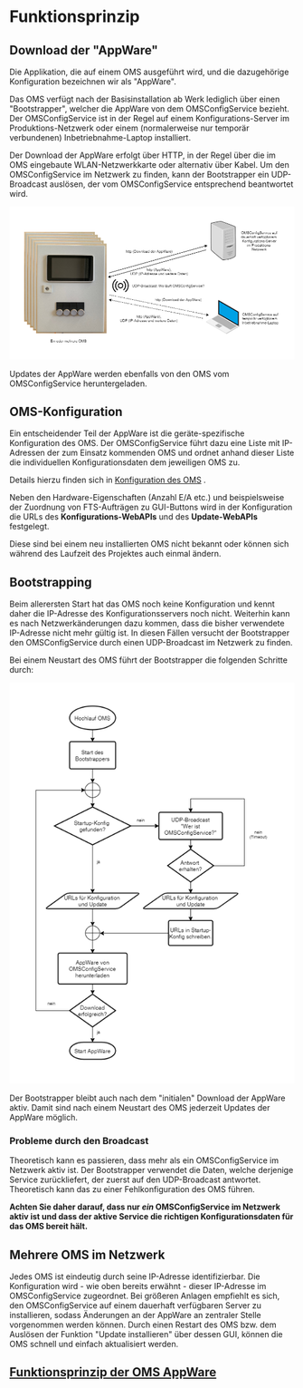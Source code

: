 # Funktionsprinzip

## Download der "AppWare"

Die Applikation, die auf einem OMS ausgeführt wird, und die dazugehörige Konfiguration bezeichnen wir als "AppWare". 

Das OMS verfügt nach der Basisinstallation ab Werk lediglich über einen "Bootstrapper", welcher die AppWare von dem OMSConfigService bezieht. Der OMSConfigService ist in der Regel auf einem Konfigurations-Server im Produktions-Netzwerk oder einem (normalerweise nur temporär verbundenen) Inbetriebnahme-Laptop installiert.  

Der Download der AppWare erfolgt über HTTP, in der Regel über die im OMS eingebaute WLAN-Netzwerkkarte oder alternativ über Kabel. Um den OMSConfigService im Netzwerk zu finden, kann der Bootstrapper ein UDP-Broadcast auslösen, der vom OMSConfigService entsprechend beantwortet wird.

![Verbindung zum OMSConfigService](./OMSOverview.png?raw=true "Verbindung zu einem Server mit OMSConfigService")


Updates der AppWare werden ebenfalls von den OMS vom OMSConfigService heruntergeladen.

## OMS-Konfiguration
Ein entscheidender Teil der AppWare ist die geräte-spezifische Konfiguration des OMS. Der OMSConfigService führt dazu eine Liste mit IP-Adressen der zum Einsatz kommenden OMS und ordnet anhand dieser Liste die individuellen Konfigurationsdaten dem jeweiligen OMS zu.

Details hierzu finden sich in 
[Konfiguration des OMS](../configuration/configuration_main.md)
.

Neben den Hardware-Eigenschaften (Anzahl E/A etc.) und beispielsweise der Zuordnung von FTS-Aufträgen zu GUI-Buttons wird in der Konfiguration die URLs des **Konfigurations-WebAPIs** und des **Update-WebAPIs** festgelegt.

Diese sind bei einem neu installierten OMS nicht bekannt oder können sich während des Laufzeit des Projektes auch einmal ändern.

## Bootstrapping
Beim allerersten Start hat das OMS noch keine Konfiguration und kennt daher die IP-Adresse des Konfigurationsservers noch nicht. Weiterhin kann es nach Netzwerkänderungen dazu kommen, dass die bisher verwendete IP-Adresse nicht mehr gültig ist. In diesen Fällen versucht der Bootstrapper den OMSConfigService durch einen UDP-Broadcast im Netzwerk zu finden. 

Bei einem Neustart des OMS führt der Bootstrapper die folgenden Schritte durch:

![Bootstrapping der AppWare](./BootstrapperFlow3.png?raw=true "OMS Bootstrapping der AppWare")


Der Bootstrapper bleibt auch nach dem "initialen" Download der AppWare aktiv. Damit sind nach einem Neustart des OMS jederzeit Updates der AppWare möglich. 

### Probleme durch den Broadcast
Theoretisch kann es passieren, dass mehr als ein OMSConfigService im Netzwerk aktiv ist. Der Bootstrapper verwendet die Daten, welche derjenige Service zurückliefert, der zuerst auf den UDP-Broadcast antwortet. Theoretisch kann das zu einer Fehlkonfiguration des OMS führen. 

**Achten Sie daher darauf, dass nur *ein* OMSConfigService im Netzwerk aktiv ist und dass der aktive Service die richtigen Konfigurationsdaten für das OMS bereit hält.**

## Mehrere OMS im Netzwerk
Jedes OMS ist eindeutig durch seine IP-Adresse identifizierbar. Die Konfiguration wird - wie oben bereits erwähnt - dieser IP-Adresse im OMSConfigService zugeordnet. Bei größeren Anlagen empfiehlt es sich, den OMSConfigService auf einem dauerhaft verfügbaren Server zu installieren, sodass Änderungen an der AppWare an zentraler Stelle vorgenommen werden können. Durch einen Restart des OMS bzw. dem Auslösen der Funktion "Update installieren" über dessen GUI, können die OMS schnell und einfach aktualisiert werden.

## [Funktionsprinzip der OMS AppWare](./working_principle_appware.md)

